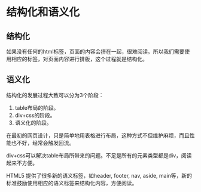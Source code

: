 # 结构化和语义化
## 结构化
如果没有任何的html标签，页面的内容会挤在一起，很难阅读。所以我们需要使用相应的标签，对页面内容进行排版，这个过程就是结构化。

## 语义化
结构化的发展过程大致可以分为3个阶段：
1. table布局的阶段。
2. div+css的阶段。
3. 语义化的阶段。

在最初的网页设计，只是简单地用表格进行布局，这种方式不但维护麻烦，而且性能也不好，经常会触发回流。

div+css可以解决table布局所带来的问题。不足是所有的元素类型都是div，阅读起来不方便。

HTML5 提供了很多新的语义标签，如header, footer, nav, aside, main等，新的标准鼓励使用相应的语义标签来结构化内容，方便阅读。
